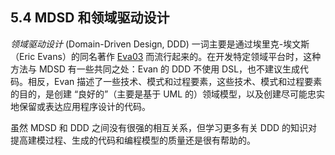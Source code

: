 ## 5.4 MDSD 和领域驱动设计
*领域驱动设计* (Domain-Driven Design, DDD) 一词主要是通过埃里克-埃文斯（Eric Evans）的同名著作 [Eva03](../ref.md#eva03) 而流行起来的。在开发特定领域平台时，这种方法与 MDSD 有一些共同之处：Evan 的 DDD 不使用 DSL，也不建议生成代码。相反，Evan 描述了一些技术、模式和过程要素，这些技术、模式和过程要素的目的，是创建 “良好的”（主要是基于 UML 的）领域模型，以及创建尽可能忠实地保留或表达应用程序设计的代码。

虽然 MDSD 和 DDD 之间没有很强的相互关系，但学习更多有关 DDD 的知识对提高建模过程、生成的代码和编程模型的质量还是很有帮助的。
